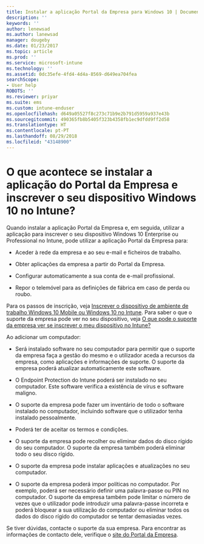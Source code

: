 ```yaml
---
title: Instalar a aplicação Portal da Empresa para Windows 10 | Documentos da Microsoft
description: ''
keywords: ''
author: lenewsad
ms.author: lanewsad
manager: dougeby
ms.date: 01/23/2017
ms.topic: article
ms.prod: ''
ms.service: microsoft-intune
ms.technology: ''
ms.assetid: 0dc35efe-4fd4-4d4a-8569-d649ea704fea
searchScope:
- User help
ROBOTS: ''
ms.reviewer: priyar
ms.suite: ems
ms.custom: intune-enduser
ms.openlocfilehash: d649a05527f8c273c71b9e2b791d5959a937e43b
ms.sourcegitcommit: 490365fb8b5405f323b4358fb1ec9dfdd9ff2d58
ms.translationtype: HT
ms.contentlocale: pt-PT
ms.lasthandoff: 08/29/2018
ms.locfileid: "43148900"
---
```

# <a name="what-happens-if-you-install-the-company-portal-app-and-enroll-your-windows-10-device-in-intune"></a>O que acontece se instalar a aplicação do Portal da Empresa e inscrever o seu dispositivo Windows 10 no Intune?

Quando instalar a aplicação Portal da Empresa e, em seguida, utilizar a aplicação para inscrever o seu dispositivo Windows 10 Enterprise ou Professional no Intune, pode utilizar a aplicação Portal da Empresa para:

-   Aceder à rede da empresa e ao seu e-mail e ficheiros de trabalho.

-   Obter aplicações da empresa a partir do Portal da Empresa.

-   Configurar automaticamente a sua conta de e-mail profissional.

-   Repor o telemóvel para as definições de fábrica em caso de perda ou roubo.

Para os passos de inscrição, veja [Inscrever o dispositivo de ambiente de trabalho Windows 10 Mobile ou Windows 10 no Intune](enroll-your-w10-phone-or-w10-pc-windows.md). Para saber o que o suporte da empresa pode ver no seu dispositivo, veja [O que pode o suporte da empresa ver se inscrever o meu dispositivo no Intune?](what-info-can-your-company-see-when-you-enroll-your-device-in-intune.md)

Ao adicionar um computador:

-   Será instalado software no seu computador para permitir que o suporte da empresa faça a gestão do mesmo e o utilizador aceda a recursos da empresa, como aplicações e informações de suporte. O suporte da empresa poderá atualizar automaticamente este software.

-   O Endpoint Protection do Intune poderá ser instalado no seu computador. Este software verifica a existência de vírus e software maligno.

-   O suporte da empresa pode fazer um inventário de todo o software instalado no computador, incluindo software que o utilizador tenha instalado pessoalmente.

-   Poderá ter de aceitar os termos e condições.

-   O suporte da empresa pode recolher ou eliminar dados do disco rígido do seu computador. O suporte da empresa também poderá eliminar todo o seu disco rígido.

-   O suporte da empresa pode instalar aplicações e atualizações no seu computador.

-   O suporte da empresa poderá impor políticas no computador. Por exemplo, poderá ser necessário definir uma palavra-passe ou PIN no computador. O suporte da empresa também pode limitar o número de vezes que o utilizador pode introduzir uma palavra-passe incorreta e poderá bloquear a sua utilização do computador ou eliminar todos os dados do disco rígido do computador se tentar demasiadas vezes.

Se tiver dúvidas, contacte o suporte da sua empresa. Para encontrar as informações de contacto dele, verifique o [site do Portal da Empresa](https://go.microsoft.com/fwlink/?linkid=2010980).

